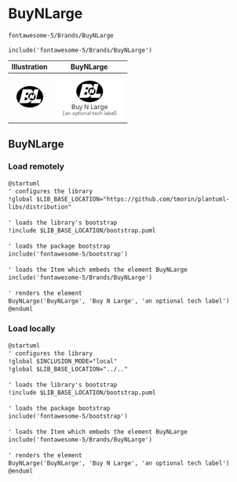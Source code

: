 # BuyNLarge


```text
fontawesome-5/Brands/BuyNLarge
```

```text
include('fontawesome-5/Brands/BuyNLarge')
```



| Illustration | BuyNLarge |
| :---: | :---: |
| ![illustration for Illustration](../../fontawesome-5/Brands/BuyNLarge.png) | ![illustration for BuyNLarge](../../fontawesome-5/Brands/BuyNLarge.Local.png) |




## BuyNLarge

### Load remotely
```plantuml
@startuml
' configures the library
!global $LIB_BASE_LOCATION="https://github.com/tmorin/plantuml-libs/distribution"

' loads the library's bootstrap
!include $LIB_BASE_LOCATION/bootstrap.puml

' loads the package bootstrap
include('fontawesome-5/bootstrap')

' loads the Item which embeds the element BuyNLarge
include('fontawesome-5/Brands/BuyNLarge')

' renders the element
BuyNLarge('BuyNLarge', 'Buy N Large', 'an optional tech label')
@enduml
```

### Load locally
```plantuml
@startuml
' configures the library
!global $INCLUSION_MODE="local"
!global $LIB_BASE_LOCATION="../.."

' loads the library's bootstrap
!include $LIB_BASE_LOCATION/bootstrap.puml

' loads the package bootstrap
include('fontawesome-5/bootstrap')

' loads the Item which embeds the element BuyNLarge
include('fontawesome-5/Brands/BuyNLarge')

' renders the element
BuyNLarge('BuyNLarge', 'Buy N Large', 'an optional tech label')
@enduml
```

